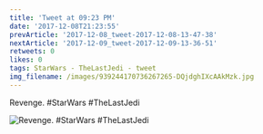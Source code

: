 ```yaml
---
title: 'Tweet at 09:23 PM'
date: '2017-12-08T21:23:55'
prevArticle: '2017-12-08_tweet-2017-12-08-13-47-38'
nextArticle: '2017-12-09_tweet-2017-12-09-13-36-51'
retweets: 0
likes: 0
tags: StarWars - TheLastJedi - tweet
img_filename: /images/939244170736267265-DQjdghIXcAAkMzk.jpg
---
```

Revenge. #StarWars #TheLastJedi

![Revenge. #StarWars #TheLastJedi](/images/939244170736267265-DQjdghIXcAAkMzk.jpg "Revenge. #StarWars #TheLastJedi")